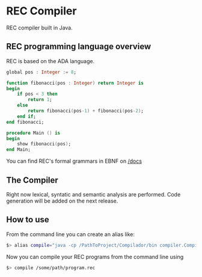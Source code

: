 # REC Compiler

REC compiler built in Java.

## REC programming language overview
REC is based on the ADA language.

```ada
global pos : Integer := 8;

function fibonacci(pos : Integer) return Integer is
begin
	if pos < 3 then
		return 1;
	else
		return fibonacci(pos-1) + fibonacci(pos-2);
	end if;
end fibonacci;

procedure Main () is
begin
	show fibonacci(pos);
end Main;
```
You can find REC's formal grammars in EBNF on [/docs](https://github.com/Drakmord2/rec-compiler/tree/develop/docs)

## The Compiler
Right now lexical, syntatic and semantic analysis are performed. Code generation will be added on the next release.

## How to use

From the command line you can create an alias like:
```bash
$> alias compile="java -cp /PathToProject/Compilador/bin compiler.Compiler "
```
Now you can compile your REC programs from the command line using

```bash
$> compile /some/path/program.rec
```
